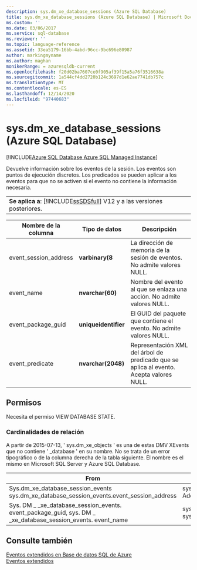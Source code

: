 ```yaml
---
description: sys.dm_xe_database_sessions (Azure SQL Database)
title: sys.dm_xe_database_sessions (Azure SQL Database) | Microsoft Docs
ms.custom: ''
ms.date: 03/06/2017
ms.service: sql-database
ms.reviewer: ''
ms.topic: language-reference
ms.assetid: 33ea5179-16bb-4abd-96cc-9bc696e80987
author: markingmyname
ms.author: maghan
monikerRange: = azuresqldb-current
ms.openlocfilehash: f20d02ba7607ce0f905af39f15a5a76f3516638a
ms.sourcegitcommit: 1a544cf4dd2720b124c3697d1e62ae7741db757c
ms.translationtype: MT
ms.contentlocale: es-ES
ms.lasthandoff: 12/14/2020
ms.locfileid: "97440683"
---
```

# <a name="sysdm_xe_database_sessions-azure-sql-database"></a>sys.dm_xe_database_sessions (Azure SQL Database)
[!INCLUDE[Azure SQL Database Azure SQL Managed Instance](../../includes/applies-to-version/asdb-asdbmi.md)]

  Devuelve información sobre los eventos de la sesión. Los eventos son puntos de ejecución discretos. Los predicados se pueden aplicar a los eventos para que no se activen si el evento no contiene la información necesaria.  
  
||  
|-|  
|**Se aplica a**: [!INCLUDE[ssSDSfull](../../includes/sssdsfull-md.md)] V12 y a las versiones posteriores.|  
  
|Nombre de la columna|Tipo de datos|Descripción|  
|-----------------|---------------|-----------------|  
|event_session_address|**varbinary(8**|La dirección de memoria de la sesión de eventos. No admite valores NULL.|  
|event_name|**nvarchar(60)**|Nombre del evento al que se enlaza una acción. No admite valores NULL.|  
|event_package_guid|**uniqueidentifier**|El GUID del paquete que contiene el evento. No admite valores NULL.|  
|event_predicate|**nvarchar(2048)**|Representación XML del árbol de predicado que se aplica al evento. Acepta valores NULL.|  
  
## <a name="permissions"></a>Permisos  
 Necesita el permiso VIEW DATABASE STATE.  
  
### <a name="relationship-cardinalities"></a>Cardinalidades de relación  
A partir de 2015-07-13, ' sys.dm_xe_objects ' es una de estas DMV XEvents que no contiene ' _database ' en su nombre. No se trata de un error tipográfico o de la columna derecha de la tabla siguiente. El nombre es el mismo en Microsoft SQL Server y Azure SQL Database.  
  
|From|En|Relación|  
|--------|------|----------------|  
|Sys.dm_xe_database_session_events sys.dm_xe_database_session_events.event_session_address|sys.dm_xe_database_sessions. Address|Varios a uno|  
|Sys. DM _ _xe_database_session_events. event_package_guid, sys. DM _ _xe_database_session_events. event_name|sys.dm_xe_objects.name, sys.dm_xe_objects.package_guid|Varios a uno|  
  
## <a name="see-also"></a>Consulte también  
[Eventos extendidos en Base de datos SQL de Azure](/azure/azure-sql/database/xevent-db-diff-from-svr)  
[Eventos extendidos](../../relational-databases/extended-events/extended-events.md)  
  
